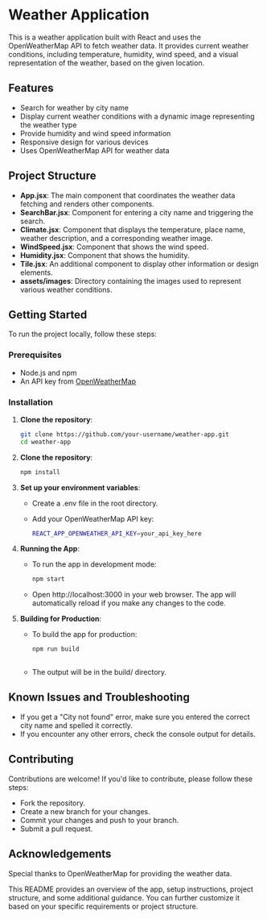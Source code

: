 # Weather Application

This is a weather application built with React and uses the OpenWeatherMap API to fetch weather data. It provides current weather conditions, including temperature, humidity, wind speed, and a visual representation of the weather, based on the given location.

## Features

- Search for weather by city name
- Display current weather conditions with a dynamic image representing the weather type
- Provide humidity and wind speed information
- Responsive design for various devices
- Uses OpenWeatherMap API for weather data

## Project Structure

- **App.jsx**: The main component that coordinates the weather data fetching and renders other components.
- **SearchBar.jsx**: Component for entering a city name and triggering the search.
- **Climate.jsx**: Component that displays the temperature, place name, weather description, and a corresponding weather image.
- **WindSpeed.jsx**: Component that shows the wind speed.
- **Humidity.jsx**: Component that shows the humidity.
- **Tile.jsx**: An additional component to display other information or design elements.
- **assets/images**: Directory containing the images used to represent various weather conditions.

## Getting Started

To run the project locally, follow these steps:

### Prerequisites

- Node.js and npm
- An API key from [OpenWeatherMap](https://openweathermap.org/)

### Installation

1. **Clone the repository**:

   ```bash
   git clone https://github.com/your-username/weather-app.git
   cd weather-app

2. **Clone the repository**:

   ```bash
   npm install

3. **Set up your environment variables**:
   - Create a .env file in the root directory.
   - Add your OpenWeatherMap API key:
     
      ```bash
      REACT_APP_OPENWEATHER_API_KEY=your_api_key_here
    
5. **Running the App**:
    - To run the app in development mode:
      
        ```bash
        npm start
  
    - Open http://localhost:3000 in your web browser. The app will automatically reload if you make any changes to the code.

6. **Building for Production**:
    - To build the app for production:
    
      ```bash
      npm run build
  
    - The output will be in the build/ directory.

## Known Issues and Troubleshooting
- If you get a "City not found" error, make sure you entered the correct city name and spelled it correctly.
- If you encounter any other errors, check the console output for details.

## Contributing
Contributions are welcome! If you'd like to contribute, please follow these steps:

- Fork the repository.
- Create a new branch for your changes.
- Commit your changes and push to your branch.
- Submit a pull request.

## Acknowledgements
Special thanks to OpenWeatherMap for providing the weather data.

This README provides an overview of the app, setup instructions, project structure, and some additional guidance. You can further customize it based on your specific requirements or project structure.
